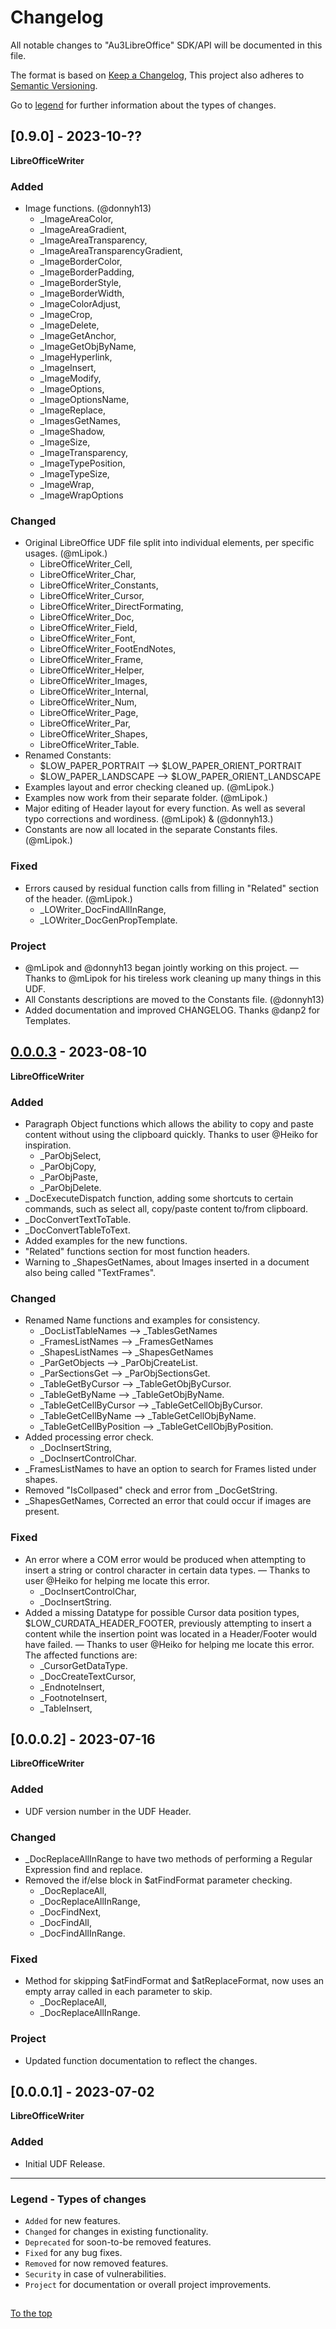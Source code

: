 #####

# Changelog

All notable changes to "Au3LibreOffice" SDK/API will be documented in this file.

The format is based on [Keep a Changelog](https://keepachangelog.com/en/1.1.0/),
This project also adheres to [Semantic Versioning](https://semver.org/spec/v2.0.0.html).

Go to [legend](#legend---types-of-changes) for further information about the types of changes.

## [0.9.0] - 2023-10-??

**LibreOfficeWriter**
### Added 

- Image functions. (@donnyh13)
	- _ImageAreaColor, 
	- _ImageAreaGradient, 
	- _ImageAreaTransparency, 
	- _ImageAreaTransparencyGradient, 
	- _ImageBorderColor, 
	- _ImageBorderPadding, 
	- _ImageBorderStyle, 
	- _ImageBorderWidth, 
	- _ImageColorAdjust, 
	- _ImageCrop, 
	- _ImageDelete, 
	- _ImageGetAnchor, 
	- _ImageGetObjByName, 
	- _ImageHyperlink, 
	- _ImageInsert, 
	- _ImageModify, 
	- _ImageOptions, 
	- _ImageOptionsName, 
	- _ImageReplace, 
	- _ImagesGetNames, 
	- _ImageShadow, 
	- _ImageSize, 
	- _ImageTransparency, 
	- _ImageTypePosition, 
	- _ImageTypeSize, 
	- _ImageWrap, 
	- _ImageWrapOptions

### Changed

- Original LibreOffice UDF file split into individual elements, per specific usages. (@mLipok.) 
	- LibreOfficeWriter_Cell, 
	- LibreOfficeWriter_Char, 
	- LibreOfficeWriter_Constants, 
	- LibreOfficeWriter_Cursor, 
	- LibreOfficeWriter_DirectFormating, 
	- LibreOfficeWriter_Doc, 
	- LibreOfficeWriter_Field, 
	- LibreOfficeWriter_Font, 
	- LibreOfficeWriter_FootEndNotes, 
	- LibreOfficeWriter_Frame, 
	- LibreOfficeWriter_Helper, 
	- LibreOfficeWriter_Images,
	- LibreOfficeWriter_Internal, 
	- LibreOfficeWriter_Num, 
	- LibreOfficeWriter_Page, 
	- LibreOfficeWriter_Par, 
	- LibreOfficeWriter_Shapes,
	- LibreOfficeWriter_Table. 
- Renamed Constants:
	- $LOW_PAPER_PORTRAIT --> $LOW_PAPER_ORIENT_PORTRAIT
	- $LOW_PAPER_LANDSCAPE --> $LOW_PAPER_ORIENT_LANDSCAPE
- Examples layout and error checking cleaned up. (@mLipok.)
- Examples now work from their separate folder. (@mLipok.)
- Major editing of Header layout for every function. As well as several typo corrections and wordiness. (@mLipok) & (@donnyh13.)
- Constants are now all located in the separate Constants files. (@mLipok.)

### Fixed

- Errors caused by residual function calls from filling in "Related" section of the header. (@mLipok.)
	- _LOWriter_DocFindAllInRange,
	- _LOWriter_DocGenPropTemplate.
	
### Project

- @mLipok and @donnyh13 began jointly working on this project. — Thanks to @mLipok for his tireless work cleaning up many things in this UDF.
- All Constants descriptions are moved to the Constants file. (@donnyh13)
- Added documentation and improved CHANGELOG. Thanks @danp2 for Templates.

## [0.0.0.3] - 2023-08-10

**LibreOfficeWriter**
### Added

- Paragraph Object functions which allows the ability to copy and paste content without using the clipboard quickly. Thanks to user @Heiko for inspiration.
	- _ParObjSelect, 
	- _ParObjCopy, 
	- _ParObjPaste, 
	- _ParObjDelete.
- _DocExecuteDispatch function, adding some shortcuts to certain commands, such as select all, copy/paste content to/from clipboard.
- _DocConvertTextToTable.
- _DocConvertTableToText.
- Added examples for the new functions.
- "Related" functions section for most function headers.
- Warning to _ShapesGetNames, about Images inserted in a document also being called "TextFrames".

### Changed

- Renamed Name functions and examples for consistency.
	- _DocListTableNames --> _TablesGetNames 
	- _FramesListNames --> _FramesGetNames 
	- _ShapesListNames --> _ShapesGetNames 	
	- _ParGetObjects --> _ParObjCreateList. 
	- _ParSectionsGet --> _ParObjSectionsGet. 
	- _TableGetByCursor --> _TableGetObjByCursor. 
	- _TableGetByName --> _TableGetObjByName. 
	- _TableGetCellByCursor --> _TableGetCellObjByCursor. 
	- _TableGetCellByName --> _TableGetCellObjByName. 
	- _TableGetCellByPosition --> _TableGetCellObjByPosition. 
- Added processing error check.
	- _DocInsertString, 
	- _DocInsertControlChar.
- _FramesListNames to have an option to search for Frames listed under shapes.
- Removed "IsCollpased" check and error from _DocGetString.
- _ShapesGetNames, Corrected an error that could occur if images are present.

### Fixed

-  An error where a COM error would be produced when attempting to insert a string or control character in certain data types. — Thanks to user @Heiko for helping me locate this error.
	- _DocInsertControlChar,
	- _DocInsertString.
- Added a missing Datatype for possible Cursor data position types, $LOW_CURDATA_HEADER_FOOTER, previously attempting to
insert a content while the insertion point was located in a Header/Footer would have failed. — Thanks to user @Heiko for helping me locate this error. The affected functions are: 
	- _CursorGetDataType.
	- _DocCreateTextCursor, 
	- _EndnoteInsert, 
	- _FootnoteInsert,	
	- _TableInsert, 
	
## [0.0.0.2] - 2023-07-16

**LibreOfficeWriter**
### Added

- UDF version number in the UDF Header.

### Changed

- _DocReplaceAllInRange to have two methods of performing a Regular Expression find and replace.
- Removed the if/else block in $atFindFormat parameter checking.
	- _DocReplaceAll, 
	- _DocReplaceAllInRange, 
	- _DocFindNext, 
	- _DocFindAll, 
	- _DocFindAllInRange.

### Fixed

- Method for skipping $atFindFormat and $atReplaceFormat, now uses an empty array called in each parameter to skip.
	- _DocReplaceAll, 
	- _DocReplaceAllInRange.

### Project 

- Updated function documentation to reflect the changes.

## [0.0.0.1] - 2023-07-02

**LibreOfficeWriter**
### Added

- Initial UDF Release.

---

[Unreleased]: https://github.com/mlipok/Au3LibreOffice/compare/v1.0.0...v0.0.0.3
[0.0.0.3]:    https://github.com/mlipok/Au3LibreOffice/releases/tag/v0.0.0.3

### Legend - Types of changes

- `Added` for new features.
- `Changed` for changes in existing functionality.
- `Deprecated` for soon-to-be removed features.
- `Fixed` for any bug fixes.
- `Removed` for now removed features.
- `Security` in case of vulnerabilities.
- `Project` for documentation or overall project improvements.

##

[To the top](#)
